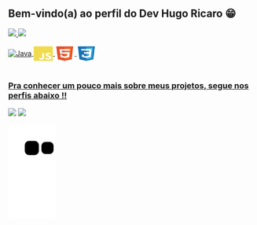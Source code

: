 ## Bem-vindo(a) ao perfil do Dev Hugo Ricaro 😁

 <div>
   <a href="https://github.com/HugoRicardo37">
   <img height="180em" src="https://github-readme-stats.vercel.app/api?username=HugoRicardo37&show_icons=true&theme=cobalt&include_all_commits=true&count_private=true"/>
   <img height="180em" src="https://github-readme-stats.vercel.app/api/top-langs/?username=HugoRicardo37&layout=compact&langs_count=6&theme=cobalt"/>

</div>
<div style="display: inline_block"><br>
  <img align="center" alt="Java" height="30" width="40" src="https://raw.githubusercontent.com/devicons/devicon/master/icons/javascript/javascript-plain.svg](https://icon-icons.com/pt/icone/java-original-a-marca-logo/146459">
  <img align="center" alt="Js" height="30" width="40" src="https://raw.githubusercontent.com/devicons/devicon/master/icons/javascript/javascript-plain.svg">
  <img align="center" alt="HTML" height="30" width="40" src="https://raw.githubusercontent.com/devicons/devicon/master/icons/html5/html5-original.svg">
  <img align="center" alt="CSS" height="30" width="40" src="https://raw.githubusercontent.com/devicons/devicon/master/icons/css3/css3-original.svg">
</div>
 
 <br>
 
  ### Pra conhecer um pouco mais sobre meus projetos, segue nos perfis abaixo !!
 
<div> 
  <a href = "https://www.blogger.com/profile/11049292484017351882"><img src="https://img.shields.io/badge/-Gmail-%23333?style=for-the-badge&logo=gmail&logoColor=white" target="_blank"></a>
  <a href="https://www.linkedin.com/in/hugo-ricardo1984" target="_blank"><img src="https://img.shields.io/badge/-LinkedIn-%230077B5?style=for-the-badge&logo=linkedin&logoColor=white" target="_blank"></a> 

![Snake animation](https://github.com/HugoRicardo37/HugoRicardo37/blob/output/github-contribution-grid-snake.svg)
</div>
